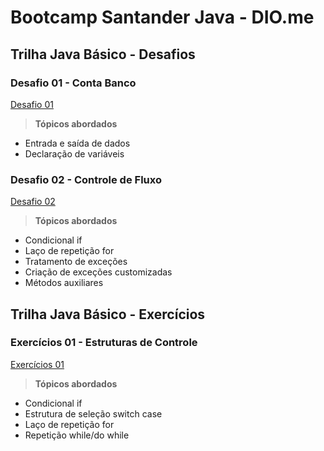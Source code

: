 # Bootcamp Santander Java - DIO.me
## Trilha Java Básico - Desafios

### Desafio 01 - Conta Banco
[Desafio 01](https://github.com/RaissaLNToledo/dio_trilha_java_basico/tree/main/Desafio_ContaBanco)
  > **Tópicos abordados**
  - Entrada e saída de dados
  - Declaração de variáveis

### Desafio 02 - Controle de Fluxo
[Desafio 02](https://github.com/RaissaLNToledo/dio_trilha_java_basico/tree/main/Desafio_ControleDeFluxo)
  > **Tópicos abordados**
  - Condicional if
  - Laço de repetição for
  - Tratamento de exceções
  - Criação de exceções customizadas
  - Métodos auxiliares

## Trilha Java Básico - Exercícios
### Exercícios 01 - Estruturas de Controle
[Exercícios 01](https://github.com/RaissaLNToledo/dio_trilha_java_basico/tree/main/Exerc%C3%ADcios_EstruturaDeControle)
  > **Tópicos abordados**
  - Condicional if
  - Estrutura de seleção switch case
  - Laço de repetição for
  - Repetição while/do while
